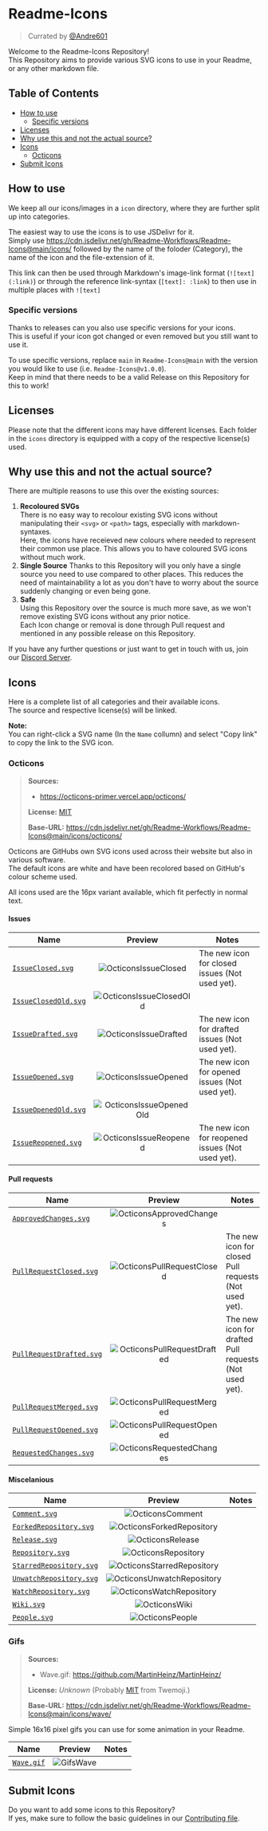 [andre601]: https://github.com/Andre601
[discord]: https://discord.gg/2a9VC4AK6x
[contributing]: https://github.com/Readme-Workflows/Readme-Icons/blob/main/CONTRIBUTING.md

[LicenseOcticons]: https://github.com/Readme-Workflows/Readme-Icons/blob/main/icons/octicons/OCTICONS_LICENSE.txt
[LicenseTwemoji]: https://github.com/twitter/twemoji/blob/master/LICENSE


# Readme-Icons
> Currated by [@Andre601][andre601]

Welcome to the Readme-Icons Repository!  
This Repository aims to provide various SVG icons to use in your Readme, or any other markdown file.

## Table of Contents

- [How to use](#how-to-use)
  - [Specific versions](#specific-versions)
- [Licenses](#licenses)
- [Why use this and not the actual source?](#why-use-this-and-not-the-actual-source)
- [Icons](#icons)
  - [Octicons](#octicons)
- [Submit Icons](#submit-icons)

## How to use
We keep all our icons/images in a `icon` directory, where they are further split up into categories.

The easiest way to use the icons is to use JSDelivr for it.  
Simply use https://cdn.jsdelivr.net/gh/Readme-Workflows/Readme-Icons@main/icons/ followed by the name of the foloder (Category), the name of the icon and the file-extension of it.

This link can then be used through Markdown's image-link format (`![text](:link)`) or through the reference link-syntax (`[text]: :link`) to then use in multiple places with `![text]`

### Specific versions
Thanks to releases can you also use specific versions for your icons.  
This is useful if your icon got changed or even removed but you still want to use it.

To use specific versions, replace `main` in `Readme-Icons@main` with the version you would like to use (i.e. `Readme-Icons@v1.0.0`).  
Keep in mind that there needs to be a valid Release on this Repository for this to work!

## Licenses

Please note that the different icons may have different licenses. Each folder in the `icons` directory is equipped with a copy of the respective license(s) used.

## Why use this and not the actual source?

There are multiple reasons to use this over the existing sources:

1. **Recoloured SVGs**  
   There is no easy way to recolour existing SVG icons without manipulating their `<svg>` or `<path>` tags, especially with markdown-syntaxes.  
   Here, the icons have receieved new colours where needed to represent their common use place. This allows you to have coloured SVG icons without much work.
2. **Single Source**
   Thanks to this Repository will you only have a single source you need to use compared to other places. This reduces the need of maintainability a lot as you don't have to worry about the source suddenly changing or even being gone.  
3. **Safe**  
   Using this Repository over the source is much more save, as we won't remove existing SVG icons without any prior notice.  
   Each Icon change or removal is done through Pull request and mentioned in any possible release on this Repository.

If you have any further questions or just want to get in touch with us, join our [Discord Server][discord].

## Icons

Here is a complete list of all categories and their available icons.  
The source and respective license(s) will be linked.

**Note:**  
You can right-click a SVG name (In the `Name` collumn) and select "Copy link" to copy the link to the SVG icon.

### Octicons
> **Sources:**
> - https://octicons-primer.vercel.app/octicons/  
> 
> **License:** [MIT][LicenseOcticons]
>
> **Base-URL:** https://cdn.jsdelivr.net/gh/Readme-Workflows/Readme-Icons@main/icons/octicons/

Octicons are GitHubs own SVG icons used across their website but also in various software.  
The default icons are white and have been recolored based on GitHub's colour scheme used.

All icons used are the 16px variant available, which fit perfectly in normal text.

#### Issues

| Name                                           | Preview                   | Notes                                            |
| ---------------------------------------------- |:-------------------------:| ------------------------------------------------ |
| [`IssueClosed.svg`][OcticonsIssueClosed]       | ![OcticonsIssueClosed]    | The new icon for closed issues (Not used yet).   |
| [`IssueClosedOld.svg`][OcticonsIssueClosedOld] | ![OcticonsIssueClosedOld] |                                                  |
| [`IssueDrafted.svg`][OcticonsIssueDrafted]     | ![OcticonsIssueDrafted]   | The new icon for drafted issues (Not used yet).  |
| [`IssueOpened.svg`][OcticonsIssueOpened]       | ![OcticonsIssueOpened]    | The new icon for opened issues (Not used yet).   |
| [`IssueOpenedOld.svg`][OcticonsIssueOpenedOld] | ![OcticonsIssueOpenedOld] |                                                  |
| [`IssueReopened.svg`][OcticonsIssueReopened]   | ![OcticonsIssueReopened]  | The new icon for reopened issues (Not used yet). |

[OcticonsIssueClosed]: https://cdn.jsdelivr.net/gh/Readme-Workflows/Readme-Icons@main/icons/octicons/IssueClosed.svg
[OcticonsIssueClosedOld]: https://cdn.jsdelivr.net/gh/Readme-Workflows/Readme-Icons@main/icons/octicons/IssueClosedOld.svg
[OcticonsIssueDrafted]: https://cdn.jsdelivr.net/gh/Readme-Workflows/Readme-Icons@main/icons/octicons/IssueDrafted.svg
[OcticonsIssueOpened]: https://cdn.jsdelivr.net/gh/Readme-Workflows/Readme-Icons@main/icons/octicons/IssueOpened.svg
[OcticonsIssueOpenedOld]: https://cdn.jsdelivr.net/gh/Readme-Workflows/Readme-Icons@main/icons/octicons/IssueOpenedOld.svg
[OcticonsIssueReopened]: https://cdn.jsdelivr.net/gh/Readme-Workflows/Readme-Icons@main/icons/octicons/IssueReopened.svg

#### Pull requests

| Name                                                   | Preview                       | Notes                                                     |
| ------------------------------------------------------ |:-----------------------------:| --------------------------------------------------------- |
| [`ApprovedChanges.svg`][OcticonsApprovedChanges]       | ![OcticonsApprovedChanges]    |                                                           |
| [`PullRequestClosed.svg`][OcticonsPullRequestClosed]   | ![OcticonsPullRequestClosed]  | The new icon for closed Pull requests (Not used yet).     |
| [`PullRequestDrafted.svg`][OcticonsPullRequestDrafted] | ![OcticonsPullRequestDrafted] | The new icon for drafted Pull requests (Not used yet).    |
| [`PullRequestMerged.svg`][OcticonsPullRequestMerged]   | ![OcticonsPullRequestMerged]  |                                                           |
| [`PullRequestOpened.svg`][OcticonsPullRequestOpened]   | ![OcticonsPullRequestOpened]  |                                                           |
| [`RequestedChanges.svg`][OcticonsRequestedChanges]     | ![OcticonsRequestedChanges]   |                                                           |

[OcticonsApprovedChanges]: https://cdn.jsdelivr.net/gh/Readme-Workflows/Readme-Icons@main/icons/octicons/ApprovedChanges.svg
[OcticonsPullRequestClosed]: https://cdn.jsdelivr.net/gh/Readme-Workflows/Readme-Icons@main/icons/octicons/PullRequestClosed.svg
[OcticonsPullRequestDrafted]: https://cdn.jsdelivr.net/gh/Readme-Workflows/Readme-Icons@main/icons/octicons/PullRequestDrafted.svg
[OcticonsPullRequestMerged]: https://cdn.jsdelivr.net/gh/Readme-Workflows/Readme-Icons@main/icons/octicons/PullRequestMerged.svg
[OcticonsPullRequestOpened]: https://cdn.jsdelivr.net/gh/Readme-Workflows/Readme-Icons@main/icons/octicons/PullRequestOpened.svg
[OcticonsRequestedChanges]: https://cdn.jsdelivr.net/gh/Readme-Workflows/Readme-Icons@main/icons/octicons/RequestedChanges.svg

#### Miscelanious
| Name                                                 | Preview                      | Notes |
| ---------------------------------------------------- |:----------------------------:| ----- |
| [`Comment.svg`][OcticonsComment]                     | ![OcticonsComment]           |       |
| [`ForkedRepository.svg`][OcticonsForkedRepository]   | ![OcticonsForkedRepository]  |       |
| [`Release.svg`][OcticonsRelease]                     | ![OcticonsRelease]           |       |
| [`Repository.svg`][OcticonsRepository]               | ![OcticonsRepository]        |       |
| [`StarredRepository.svg`][OcticonsStarredRepository] | ![OcticonsStarredRepository] |       |
| [`UnwatchRepository.svg`][OcticonsUnwatchRepository] | ![OcticonsUnwatchRepository] |       |
| [`WatchRepository.svg`][OcticonsWatchRepository]     | ![OcticonsWatchRepository]   |       |
| [`Wiki.svg`][OcticonsWiki]                           | ![OcticonsWiki]              |       |
| [`People.svg`][OcticonsPeople]                       | ![OcticonsPeople]            |       |

[OcticonsComment]: https://cdn.jsdelivr.net/gh/Readme-Workflows/Readme-Icons@main/icons/octicons/Comment.svg
[OcticonsForkedRepository]: https://cdn.jsdelivr.net/gh/Readme-Workflows/Readme-Icons@main/icons/octicons/ForkedRepository.svg
[OcticonsRelease]: https://cdn.jsdelivr.net/gh/Readme-Workflows/Readme-Icons@main/icons/octicons/Release.svg
[OcticonsRepository]: https://cdn.jsdelivr.net/gh/Readme-Workflows/Readme-Icons@main/icons/octicons/Repository.svg
[OcticonsStarredRepository]: https://cdn.jsdelivr.net/gh/Readme-Workflows/Readme-Icons@main/icons/octicons/StarredRepository.svg
[OcticonsUnwatchRepository]: https://cdn.jsdelivr.net/gh/Readme-Workflows/Readme-Icons@main/icons/octicons/UnwatchRepository.svg
[OcticonsWatchRepository]: https://cdn.jsdelivr.net/gh/Readme-Workflows/Readme-Icons@main/icons/octicons/WatchRepository.svg
[OcticonsWiki]: https://cdn.jsdelivr.net/gh/Readme-Workflows/Readme-Icons@main/icons/octicons/Wiki.svg
[OcticonsPeople]: https://cdn.jsdelivr.net/gh/Readme-Workflows/Readme-Icons@main/icons/octicons/People.svg

### Gifs
> **Sources:**
> - Wave.gif: https://github.com/MartinHeinz/MartinHeinz/
>
> **License:** *Unknown* (Probably [MIT][LicenseTwemoji] from Twemoji.)
>
> **Base-URL:** https://cdn.jsdelivr.net/gh/Readme-Workflows/Readme-Icons@main/icons/wave/

Simple 16x16 pixel gifs you can use for some animation in your Readme.

| Name                   | Preview     | Notes |
| ---------------------- |:-----------:| ----- |
| [`Wave.gif`][GifsWave] | ![GifsWave] |       |

[GifsWave]: https://cdn.jsdelivr.net/gh/Readme-Workflows/Readme-Icons@main/icons/gifs/wave.gif

## Submit Icons

Do you want to add some icons to this Repository?  
If yes, make sure to follow the basic guidelines in our [Contributing file][contributing].
